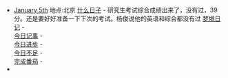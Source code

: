- [January 5th](<January 5th.md>)
    地点:北京
    [什么日子](<什么日子.md>)
        -  研究生考试综合成绩出来了，没有过，39分。还是要好好准备一下下次的考试。杨俊说他的英语和综合都没有过
    [梦境日记](<梦境日记.md>)
        -  
    [今日记事](<今日记事.md>)
        -  
    [今日进步](<今日进步.md>)
        -  
    [今日不足](<今日不足.md>)
        -  
    [完成番茄](<完成番茄.md>)
        -  
-  
